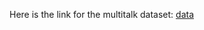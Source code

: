 Here is the link for the multitalk dataset: [data](https://github.com/uwnlp/multitalk/raw/main/data.zip)